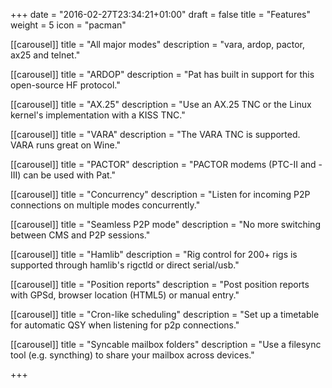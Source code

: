 +++
date = "2016-02-27T23:34:21+01:00"
draft = false
title = "Features"
weight = 5
icon = "pacman"

[[carousel]]
  title = "All major modes"
  description = "vara, ardop, pactor, ax25 and telnet."

[[carousel]]
  title = "ARDOP"
  description = "Pat has built in support for this open-source HF protocol."

[[carousel]]
  title = "AX.25"
  description = "Use an AX.25 TNC or the Linux kernel's implementation with a KISS TNC."

[[carousel]]
  title = "VARA"
  description = "The VARA TNC is supported. VARA runs great on Wine."

[[carousel]]
  title = "PACTOR"
  description = "PACTOR modems (PTC-II and -III) can be used with Pat."

[[carousel]]
  title = "Concurrency"
  description = "Listen for incoming P2P connections on multiple modes concurrently."

[[carousel]]
  title = "Seamless P2P mode"
  description = "No more switching between CMS and P2P sessions."

[[carousel]]
  title = "Hamlib"
  description = "Rig control for 200+ rigs is supported through hamlib's rigctld or direct serial/usb."

[[carousel]]
  title = "Position reports"
  description = "Post position reports with GPSd, browser location (HTML5) or manual entry."

[[carousel]]
  title = "Cron-like scheduling"
  description = "Set up a timetable for automatic QSY when listening for p2p connections."

[[carousel]]
  title = "Syncable mailbox folders"
  description = "Use a filesync tool (e.g. syncthing) to share your mailbox across devices."

+++
